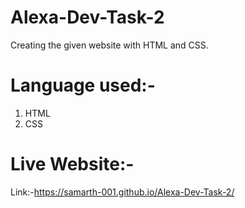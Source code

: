 # Alexa-Dev-Task-2
Creating the given website with HTML and CSS.

# Language used:-
1. HTML
2. CSS

# Live Website:-
Link:-https://samarth-001.github.io/Alexa-Dev-Task-2/
